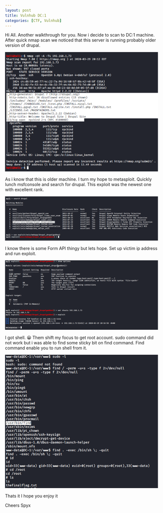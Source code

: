 ```yaml
---
layout: post
title: Vulnhub DC:1
categories: [CTF, Vulnhub]
---
```


Hi All. Another walkthrough for you. Now i decide to scan to DC:1 machine. After quick nmap scan we noticed that this server is running probably older version of drupal. 

![](/images/vulnhub_dc/01_nmap.png)

As i know that this is older machine. I turn my hope to metasploit. Quickly lunch msfconsole and search for drupal. This exploit was the newest one with excellent rank. 

![](/images/vulnhub_dc/02_msfconsole.png)

I know there is some Form API thingy but lets hope. Set up victim ip address and run exploit. 

![](/images/vulnhub_dc/03_meterpreter.png)

I got shell. :grinning: Them shift my focus to get root account. sudo command did not work but i was able to find some sticky bit on find command. Find command enable you to run shell from it. 

![](/images/vulnhub_dc/04_root.png)

Thats it I hope you enjoy it

Cheers 
Spyx